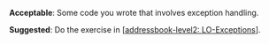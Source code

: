 <panel type="warning" header="**`W4.4` Can do exception handling in code** :star::star:" no-close>

<panel type="warning" header="`W4.4a` Can explain error handling :star::star:" expandable>
  <include src="../../book/errorHandling/introduction/what/full.md" />
</panel>

<panel type="warning" header="`W4.4b` Can explain exceptions :star::star:" expandable>
  <include src="../../book/errorHandling/exceptions/what/full.md" />
</panel>

<panel type="warning" header="`W4.4c` Can do exception handling in code :star::star:" expandable>
  <include src="../../book/errorHandling/exceptions/how/full.md" />
  <panel header=":dart: Evidence" expanded>

**Acceptable**: Some code you wrote that involves exception handling.

**Suggested**: Do the exercise in [[addressbook-level2: LO-Exceptions](https://github.com/nus-cs2103-AY1718S1/addressbook-level2/blob/master/doc/LearningOutcomes.md#handle-exceptions-lo-exceptions)].

<include src="submission.md" />

<panel type="info" header="`W4.4d` Can avoid using exceptions to control normal workflow :star::star::star:" expandable>
  <include src="../../book/errorHandling/exceptions/when/full.md" />
</panel>

</panel>
